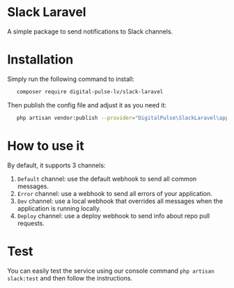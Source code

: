 <h1>Slack Laravel</h1>
<p>A simple package to send notifications to Slack channels.</p>

# Installation

<p>Simply run the following command to install:</p>

```sh
   composer require digital-pulse-lv/slack-laravel
```

<p>Then publish the config file and adjust it as you need it:</p>

```sh
   php artisan vendor:publish --provider="DigitalPulse\SlackLaravel\app\Providers\SlackLaravelServiceProvider"
```

# How to use it

<p>By default, it supports 3 channels:</p>

1. `Default` channel: use the default webhook to send all common messages.
2. `Error` channel: use a webhook to send all errors of your application. 
3. `Dev` channel: use a local webhook that overrides all messages when the application is running locally.
4. `Deploy` channel: use a deploy webhook to send info about repo pull requests.

# Test
You can easily test the service using our console command `php artisan slack:test` and then follow the instructions.
